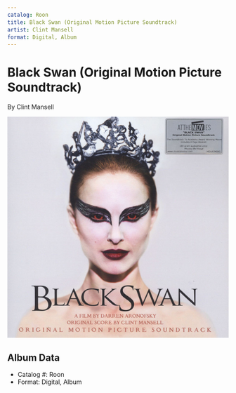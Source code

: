 ```yaml
---
catalog: Roon
title: Black Swan (Original Motion Picture Soundtrack)
artist: Clint Mansell
format: Digital, Album
---
```


# Black Swan (Original Motion Picture Soundtrack)

By Clint Mansell

![](../../assets/albumcovers/Clint_Mansell-Black_Swan_Original_Motion_Picture_Soundtrack.png)

## Album Data

- Catalog #: Roon
- Format: Digital, Album

